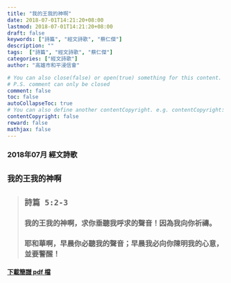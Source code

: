 ```yaml
---
title: "我的王我的神啊"
date: 2018-07-01T14:21:20+08:00
lastmod: 2018-07-01T14:21:20+08:00
draft: false
keywords: ["詩篇", "經文詩歌", "蔡仁傑"]
description: ""
tags:  ["詩篇", "經文詩歌", "蔡仁傑"]
categories: ["經文詩歌"]
author: "高雄市和平浸信會"

# You can also close(false) or open(true) something for this content.
# P.S. comment can only be closed
comment: false
toc: false
autoCollapseToc: true
# You can also define another contentCopyright. e.g. contentCopyright: "This is another copyright."
contentCopyright: false
reward: false
mathjax: false
---
```


### 2018年07月 經文詩歌

## `我的王我的神啊`

> ## `詩篇 5:2-3`
> 
> ### 我的王我的神啊，求你垂聽我呼求的聲音！因為我向你祈禱。
>
> ### 耶和華啊，早晨你必聽我的聲音；早晨我必向你陳明我的心意，並要警醒！

#### [下載簡譜 pdf 檔](/pdf-h/h201807.pdf "我的王我的神啊")